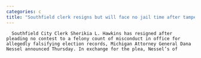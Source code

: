 ```yaml
---
categories: c
title: "Southfield clerk resigns but will face no jail time after tampering with absentee ballots"
---
```


      
      

      
         
      Southfield City Clerk Sherikia L. Hawkins has resigned after pleading no contest to a felony count of misconduct in office for allegedly falsifying election records, Michigan Attorney General Dana Nessel announced Thursday. In exchange for the plea, Nessel’s of